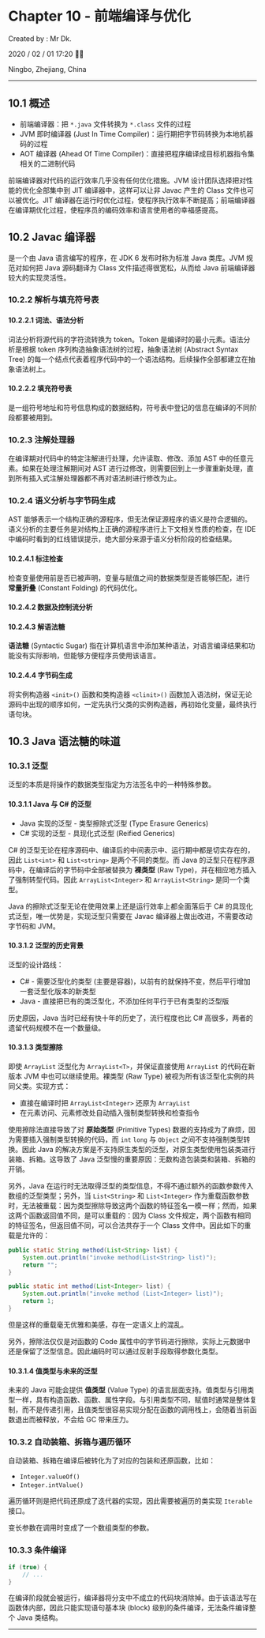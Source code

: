# Chapter 10 - 前端编译与优化

Created by : Mr Dk.

2020 / 02 / 01 17:20 🧨🧧

Ningbo, Zhejiang, China

---

## 10.1 概述

* 前端编译器：把 `*.java` 文件转换为 `*.class` 文件的过程
* JVM 即时编译器 (Just In Time Compiler)：运行期把字节码转换为本地机器码的过程
* AOT 编译器 (Ahead Of Time Compiler)：直接把程序编译成目标机器指令集相关的二进制代码

前端编译器对代码的运行效率几乎没有任何优化措施。JVM 设计团队选择把对性能的优化全部集中到 JIT 编译器中，这样可以让非 Javac 产生的 Class 文件也可以被优化。JIT 编译器在运行时优化过程，使程序执行效率不断提高；前端编译器在编译期优化过程，使程序员的编码效率和语言使用者的幸福感提高。

## 10.2 Javac 编译器

是一个由 Java 语言编写的程序，在 JDK 6 发布时称为标准 Java 类库。JVM 规范对如何把 Java 源码翻译为 Class 文件描述得很宽松，从而给 Java 前端编译器较大的实现灵活性。

### 10.2.2 解析与填充符号表

#### 10.2.2.1 词法、语法分析

词法分析将源代码的字符流转换为 token。Token 是编译时的最小元素。语法分析是根据 token 序列构造抽象语法树的过程，抽象语法树 (Abstract Syntax Tree) 的每一个结点代表着程序代码中的一个语法结构。后续操作全部都建立在抽象语法树上。

#### 10.2.2.2 填充符号表

是一组符号地址和符号信息构成的数据结构，符号表中登记的信息在编译的不同阶段都要被用到。

### 10.2.3 注解处理器

在编译期对代码中的特定注解进行处理，允许读取、修改、添加 AST 中的任意元素。如果在处理注解期间对 AST 进行过修改，则需要回到上一步骤重新处理，直到所有插入式注解处理器都不再对语法树进行修改为止。

### 10.2.4 语义分析与字节码生成

AST 能够表示一个结构正确的源程序，但无法保证源程序的语义是符合逻辑的。语义分析的主要任务是对结构上正确的源程序进行上下文相关性质的检查，在 IDE 中编码时看到的红线错误提示，绝大部分来源于语义分析阶段的检查结果。

#### 10.2.4.1 标注检查

检查变量使用前是否已被声明，变量与赋值之间的数据类型是否能够匹配，进行 **常量折叠** (Constant Folding) 的代码优化。

#### 10.2.4.2 数据及控制流分析

#### 10.2.4.3 解语法糖

**语法糖** (Syntactic Sugar) 指在计算机语言中添加某种语法，对语言编译结果和功能没有实际影响，但能够方便程序员使用该语言。

#### 10.2.4.4 字节码生成

将实例构造器 `<init>()` 函数和类构造器 `<clinit>()` 函数加入语法树，保证无论源码中出现的顺序如何，一定先执行父类的实例构造器，再初始化变量，最终执行语句块。

## 10.3 Java 语法糖的味道

### 10.3.1 泛型

泛型的本质是将操作的数据类型指定为方法签名中的一种特殊参数。

#### 10.3.1.1 Java 与 C# 的泛型

* Java 实现的泛型 - 类型擦除式泛型 (Type Erasure Generics)
* C# 实现的泛型 - 具现化式泛型 (Reified Generics)

C# 的泛型无论在程序源码中、编译后的中间表示中、运行期中都是切实存在的，因此 `List<int>` 和 `List<string>` 是两个不同的类型。而 Java 的泛型只在程序源码中，在编译后的字节码中全部被替换为 **裸类型** (Raw Type)，并在相应地方插入了强制转型代码。因此 `ArrayList<Integer>` 和 `ArrayList<String>` 是同一个类型。

Java 的擦除式泛型无论在使用效果上还是运行效率上都全面落后于 C# 的具现化式泛型，唯一优势是，实现泛型只需要在 Javac 编译器上做出改进，不需要改动字节码和 JVM。

#### 10.3.1.2 泛型的历史背景

泛型的设计路线：

* C# - 需要泛型化的类型 (主要是容器)，以前有的就保持不变，然后平行增加一套泛型化版本的新类型
* Java - 直接把已有的类泛型化，不添加任何平行于已有类型的泛型版

历史原因，Java 当时已经有快十年的历史了，流行程度也比 C# 高很多，两者的遗留代码规模不在一个数量级。

#### 10.3.1.3 类型擦除

即使 `ArrayList` 泛型化为 `ArrayList<T>`，并保证直接使用 `ArrayList` 的代码在新版本 JVM 中也可以继续使用。裸类型 (Raw Type) 被视为所有该泛型化实例的共同父类。实现方式：

* 直接在编译时把 `ArrayList<Integer>` 还原为 `ArrayList`
* 在元素访问、元素修改处自动插入强制类型转换和检查指令

使用擦除法直接导致了对 **原始类型** (Primitive Types) 数据的支持成为了麻烦，因为需要插入强制类型转换的代码，而 `int` `long` 与 `Object` 之间不支持强制类型转换。因此 Java 的解决方案是不支持原生类型的泛型，对原生类型使用包装类进行装箱、拆箱。这导致了 Java 泛型慢的重要原因：无数构造包装类和装箱、拆箱的开销。

另外，Java 在运行时无法取得泛型的类型信息，不得不通过额外的函数参数传入数组的泛型类型；另外，当 `List<String>` 和 `List<Integer>` 作为重载函数参数时，无法被重载：因为类型擦除导致这两个函数的特征签名一模一样；然而，如果这两个函数返回值不同，是可以重载的：因为 Class 文件规定，两个函数有相同的特征签名，但返回值不同，可以合法共存于一个 Class 文件中。因此如下的重载是允许的：

```java
public static String method(List<String> list) {
    System.out.println("invoke method(List<String> list)");
    return "";
}

public static int method(List<Integer> list) {
    System.out.println("invoke method (List<Integer> list)");
    return 1;
}
```

但是这样的重载毫无优雅和美感，存在一定语义上的混乱。

另外，擦除法仅仅是对函数的 Code 属性中的字节码进行擦除，实际上元数据中还是保留了泛型信息。因此编码时可以通过反射手段取得参数化类型。

#### 10.3.1.4 值类型与未来的泛型

未来的 Java 可能会提供 **值类型** (Value Type) 的语言层面支持。值类型与引用类型一样，具有构造函数、函数、属性字段。与引用类型不同，赋值时通常是整体复制，而不是传递引用，且值类型很容易实现分配在函数的调用栈上，会随着当前函数退出而被释放，不会给 GC 带来压力。

### 10.3.2 自动装箱、拆箱与遍历循环

自动装箱、拆箱在编译后被转化为了对应的包装和还原函数，比如：

* `Integer.valueOf()`
* `Integer.intValue()`

遍历循环则是把代码还原成了迭代器的实现，因此需要被遍历的类实现 `Iterable` 接口。

变长参数在调用时变成了一个数组类型的参数。

### 10.3.3 条件编译

```java
if (true) {
    // ...
}
```

在编译阶段就会被运行，编译器将分支中不成立的代码块消除掉。由于该语法写在函数体内部，因此只能实现语句基本块 (block) 级别的条件编译，无法条件编译整个 Java 类结构。

---

